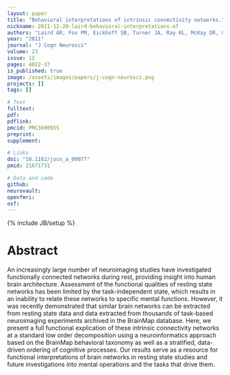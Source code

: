 ```yaml
---
layout: paper
title: "Behavioral interpretations of intrinsic connectivity networks."
nickname: 2011-12-20-laird-behavioral-interpretations-of
authors: "Laird AR, Fox PM, Eickhoff SB, Turner JA, Ray KL, McKay DR, Glahn DC, Beckmann CF, Smith SM, Fox PT"
year: "2011"
journal: "J Cogn Neurosci"
volume: 23
issue: 12
pages: 4022-37
is_published: true
image: /assets/images/papers/j-cogn-neurosci.png
projects: []
tags: []

# Text
fulltext:
pdf:
pdflink:
pmcid: PMC3690655
preprint:
supplement:

# Links
doi: "10.1162/jocn_a_00077"
pmid: 21671731

# Data and code
github:
neurovault:
openfmri:
osf:
---
```

{% include JB/setup %}

# Abstract

An increasingly large number of neuroimaging studies have investigated functionally connected networks during rest, providing insight into human brain architecture. Assessment of the functional qualities of resting state networks has been limited by the task-independent state, which results in an inability to relate these networks to specific mental functions. However, it was recently demonstrated that similar brain networks can be extracted from resting state data and data extracted from thousands of task-based neuroimaging experiments archived in the BrainMap database. Here, we present a full functional explication of these intrinsic connectivity networks at a standard low order decomposition using a neuroinformatics approach based on the BrainMap behavioral taxonomy as well as a stratified, data-driven ordering of cognitive processes. Our results serve as a resource for functional interpretations of brain networks in resting state studies and future investigations into mental operations and the tasks that drive them.
